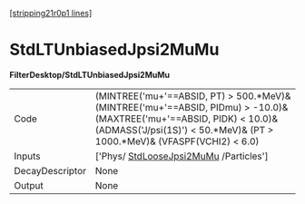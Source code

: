 [[stripping21r0p1 lines]](./stripping21r0p1-index)

# StdLTUnbiasedJpsi2MuMu

**FilterDesktop/StdLTUnbiasedJpsi2MuMu**

|                 |                                                                                                                                                                                                         |
|-----------------|---------------------------------------------------------------------------------------------------------------------------------------------------------------------------------------------------------|
| Code            | (MINTREE('mu+'==ABSID, PT) \> 500.\*MeV)& (MINTREE('mu+'==ABSID, PIDmu) \> -10.0)& (MAXTREE('mu+'==ABSID, PIDK) \< 10.0)& (ADMASS('J/psi(1S)') \< 50.\*MeV)& (PT \> 1000.\*MeV)& (VFASPF(VCHI2) \< 6.0) |
| Inputs          | ['Phys/ [StdLooseJpsi2MuMu](./stripping21r0p1-stdloosejpsi2mumu) /Particles']                                                                                                                         |
| DecayDescriptor | None                                                                                                                                                                                                    |
| Output          | None                                                                                                                                                                                                    |
